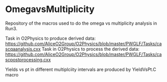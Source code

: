 # OmegavsMultiplicity

Repository of the macros used to do the omega vs multiplicity analysis in Run3.

Task in O2Physics to produce derived data: https://github.com/AliceO2Group/O2Physics/blob/master/PWGLF/Tasks/cascqaanalysis.cxx
Task in O2Physics to process the derived data: https://github.com/AliceO2Group/O2Physics/blob/master/PWGLF/Tasks/cascpostprocessing.cxx

Yields vs pt in different multiplciity intervals are produced by YieldVsPt.C macro

